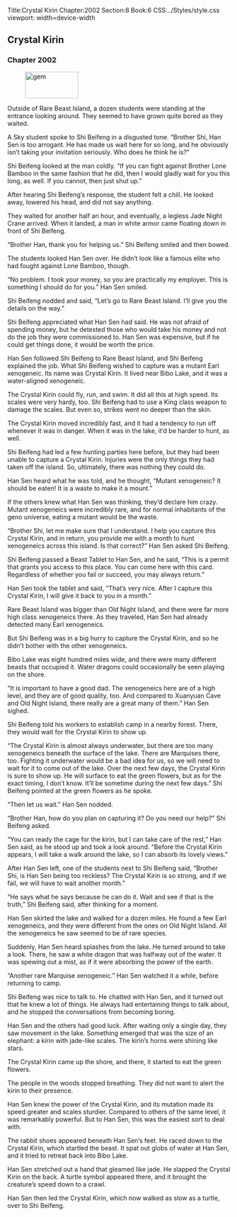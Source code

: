 Title:Crystal Kirin 
Chapter:2002 
Section:8 
Book:6 
CSS:../Styles/style.css 
viewport: width=device-width
  
## Crystal Kirin
### Chapter 2002
  
<figure>
	<img src="../Images/gem.gif" alt="gem" id="gem" width="120" height="60" />
</figure>
  

  
Outside of Rare Beast Island, a dozen students were standing at the entrance looking around. They seemed to have grown quite bored as they waited.

A Sky student spoke to Shi Beifeng in a disgusted tone. “Brother Shi, Han Sen is too arrogant. He has made us wait here for so long, and he obviously isn’t taking your invitation seriously. Who does he think he is?”

Shi Beifeng looked at the man coldly. “If you can fight against Brother Lone Bamboo in the same fashion that he did, then I would gladly wait for you this long, as well. If you cannot, then just shut up.”

After hearing Shi Beifeng’s response, the student felt a chill. He looked away, lowered his head, and did not say anything.

They waited for another half an hour, and eventually, a legless Jade Night Crane arrived. When it landed, a man in white armor came floating down in front of Shi Beifeng.

“Brother Han, thank you for helping us.” Shi Beifeng smiled and then bowed.

The students looked Han Sen over. He didn’t look like a famous elite who had fought against Lone Bamboo, though.

“No problem. I took your money, so you are practically my employer. This is something I should do for you.” Han Sen smiled.

Shi Beifeng nodded and said, “Let’s go to Rare Beast Island. I’ll give you the details on the way.”

Shi Beifeng appreciated what Han Sen had said. He was not afraid of spending money, but he detested those who would take his money and not do the job they were commissioned to. Han Sen was expensive, but if he could get things done, it would be worth the price.

Han Sen followed Shi Beifeng to Rare Beast Island, and Shi Beifeng explained the job. What Shi Beifeng wished to capture was a mutant Earl xenogeneic. Its name was Crystal Kirin. It lived near Bibo Lake, and it was a water-aligned xenogeneic.

The Crystal Kirin could fly, run, and swim. It did all this at high speed. Its scales were very hardy, too. Shi Beifeng had to use a King class weapon to damage the scales. But even so, strikes went no deeper than the skin.

The Crystal Kirin moved incredibly fast, and it had a tendency to run off whenever it was in danger. When it was in the lake, it’d be harder to hunt, as well.

Shi Beifeng had led a few hunting parties here before, but they had been unable to capture a Crystal Kirin. Injuries were the only things they had taken off the island. So, ultimately, there was nothing they could do.

Han Sen heard what he was told, and he thought, “Mutant xenogeneic? It should be eaten! It is a waste to make it a mount.”

If the others knew what Han Sen was thinking, they’d declare him crazy. Mutant xenogeneics were incredibly rare, and for normal inhabitants of the geno universe, eating a mutant would be the waste.

“Brother Shi, let me make sure that I understand. I help you capture this Crystal Kirin, and in return, you provide me with a month to hunt xenogeneics across this island. Is that correct?” Han Sen asked Shi Beifeng.

Shi Beifeng passed a Beast Tablet to Han Sen, and he said, “This is a permit that grants you access to this place. You can come here with this card. Regardless of whether you fail or succeed, you may always return.”

Han Sen took the tablet and said, “That’s very nice. After I capture this Crystal Kirin, I will give it back to you in a month.”

Rare Beast Island was bigger than Old Night Island, and there were far more high class xenogeneics there. As they traveled, Han Sen had already detected many Earl xenogeneics.

But Shi Beifeng was in a big hurry to capture the Crystal Kirin, and so he didn’t bother with the other xenogeneics.

Bibo Lake was eight hundred miles wide, and there were many different beasts that occupied it. Water dragons could occasionally be seen playing on the shore.

“It is important to have a good dad. The xenogeneics here are of a high level, and they are of good quality, too. And compared to Xuanyuan Cave and Old Night Island, there really are a great many of them.” Han Sen sighed.

Shi Beifeng told his workers to establish camp in a nearby forest. There, they would wait for the Crystal Kirin to show up.

“The Crystal Kirin is almost always underwater, but there are too many xenogeneics beneath the surface of the lake. There are Marquises there, too. Fighting it underwater would be a bad idea for us, so we will need to wait for it to come out of the lake. Over the next few days, the Crystal Kirin is sure to show up. He will surface to eat the green flowers, but as for the exact timing, I don’t know. It’ll be sometime during the next few days.” Shi Beifeng pointed at the green flowers as he spoke.

“Then let us wait.” Han Sen nodded.

“Brother Han, how do you plan on capturing it? Do you need our help?” Shi Beifeng asked.

“You can ready the cage for the kirin, but I can take care of the rest,” Han Sen said, as he stood up and took a look around. “Before the Crystal Kirin appears, I will take a walk around the lake, so I can absorb its lovely views.”

After Han Sen left, one of the students next to Shi Beifeng said, “Brother Shi, is Han Sen being too reckless? The Crystal Kirin is so strong, and if we fail, we will have to wait another month.”

“He says what he says because he can do it. Wait and see if that is the truth,” Shi Beifeng said, after thinking for a moment.

Han Sen skirted the lake and walked for a dozen miles. He found a few Earl xenogeneics, and they were different from the ones on Old Night Island. All the xenogeneics he saw seemed to be of rare species.

Suddenly, Han Sen heard splashes from the lake. He turned around to take a look. There, he saw a white dragon that was halfway out of the water. It was spewing out a mist, as if it were absorbing the power of the earth.

“Another rare Marquise xenogeneic.” Han Sen watched it a while, before returning to camp.

Shi Beifeng was nice to talk to. He chatted with Han Sen, and it turned out that he knew a lot of things. He always had entertaining things to talk about, and he stopped the conversations from becoming boring.

Han Sen and the others had good luck. After waiting only a single day, they saw movement in the lake. Something emerged that was the size of an elephant: a kirin with jade-like scales. The kirin’s horns were shining like stars.

The Crystal Kirin came up the shore, and there, it started to eat the green flowers.

The people in the woods stopped breathing. They did not want to alert the kirin to their presence.

Han Sen knew the power of the Crystal Kirin, and its mutation made its speed greater and scales sturdier. Compared to others of the same level, it was remarkably powerful. But to Han Sen, this was the easiest sort to deal with.

The rabbit shoes appeared beneath Han Sen’s feet. He raced down to the Crystal Kirin, which startled the beast. It spat out globs of water at Han Sen, and it tried to retreat back into Bibo Lake.

Han Sen stretched out a hand that gleamed like jade. He slapped the Crystal Kirin on the back. A turtle symbol appeared there, and it brought the creature’s speed down to a crawl.

Han Sen then led the Crystal Kirin, which now walked as slow as a turtle, over to Shi Beifeng.